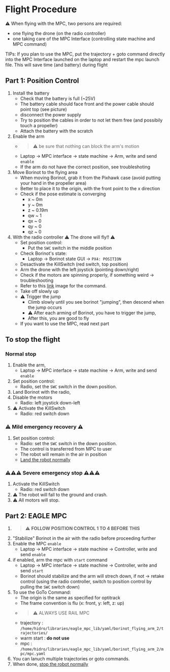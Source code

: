 # Flight Procedure

⚠️ When flying with the MPC, two persons are required:
- one flying the drone (on the radio controller)
- one taking care of the MPC Interface (controlling state machine and MPC command)

TIPs: If you plan to use the MPC, put the trajectory + goto command directly into the MPC Interface launched on the laptop and restart the mpc launch file. This will save time (and battery) during flight

## Part 1: Position Control
1. Install the battery
   - Check that the battery is full (~25V)
   - The battery cable should face front and the power cable should point top (see picture)
   - disconnect the power supply
   - Try to position the cables in order to not let them free (and possibily touch a propeller)
   - Attach the battery with the scratch
2. Enable the arm
   - > ⚠️ be sure that nothing can block the arm's motion 
   - Laptop -> MPC interface -> state machine -> Arm,  write and send `enable`
   - If the arm do not have the correct position, see troubleshoting
3. Move Borinot to the flying area
    - When moving Borinot, grab it from the Pixhawk case (avoid putting your hand in the propeller area)
    - Better to place it to the origin, with the front point to the x direction
    - Check if the pose estimate is converging
      - x ~ 0m
      - y ~ 0m
      - z ~ 0.19m
      - qw ~ 1
      - qx ~ 0
      - qy ~ 0
      - qz ~ 0
4. With the radio controller ⚠️ The drone will fly!! ⚠️ 
    - Set position control:
      - Put the `SWC` switch in the middle position
    - Check Borinot's state:
      - Laptop -> Borinot state GUI -> `PX4: POSITION`
    - Desactivate the KillSwitch (red switch, top position)
    - Arm the drone with the left joystick (pointing down/right)
    - Check if the motors are spinning properly, if something weird -> troubleshooting
    - Refer to this [link](https://docs.px4.io/main/en/flight_modes_mc/position.html) image for the command.
    - Take off slowly up
    - ⚠️ Trigger the jump
      - Climb slowly until you see borinot "jumping", then descend when the jump occurs
      - ⚠️ After each arming of Borinot, you have to trigger the jump,
      - After this, you are good to fly
    - If you want to use the MPC, read next part

## To stop the flight 

### Normal stop
1. Enable the arm,
   - Laptop -> MPC interface -> state machine -> Arm,  write and send `enable`
2. Set position control: 
   - Radio, set the `SWC` switch in the down position.
3. Land Borinot with the radio,
4. Disable the motors 
   - Radio: left joystick down-left
5. ⚠️ Activate the KillSwitch
   - Radio: red switch down

### ⚠️ Mild emergency recovery ⚠️
1. Set position control: 
   - Radio: set the `SWC` switch in the down position.
   - The control is transferred from MPC to user
   - The robot will remain in the air in position
   - [Land the robot normally](#normal-stop)

### ⚠️⚠️⚠️ Severe emergency stop ⚠️⚠️⚠️
1. Activate the KillSwitch
   - Radio: red switch down
2. ⚠️ The robot will fall to the ground and crash. 
3. ⚠️ All motors will stop.

## Part 2: EAGLE MPC 
1. > ⚠️ **FOLLOW POSITION CONTROL 1 TO 4 BEFORE THIS**
2. "Stabilize" Borinot in the air with the radio before proceeding further 
3. Enable the MPC `enable`
   - Laptop -> MPC interface -> state machine -> Controller,  write and send `enable`
4. if enabled, arm the mpc with `start` command
   - Laptop -> MPC interface -> state machine -> Controller,  write and send `start`
   - Borinot should stabilize and the arm will strech down, if not -> retake control (using the radio controller, switch to position control by pulling the `SWC` switch down)
5. To use the GoTo Command:
   - The origin is the same as specified for optitrack
   - The frame convention is flu (x: front, y: left, z: up)
   - > ⚠️ ALWAYS USE RAIL MPC
   - trajectory : `/home/hidro/libraries/eagle_mpc_lib/yaml/borinot_flying_arm_2/trajectories/`
   - warm start : **do not use**
   - mpc : `/home/hidro/libraries/eagle_mpc_lib/yaml/borinot_flying_arm_2/mpc/mpc.yaml`
7. You can lanuch multiple trajectories or goto commands.
6. When done, [stop the robot normally](#normal-stop)